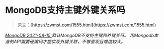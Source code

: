 <!--yml
category: 未分类
date: 0001-01-01 00:00:00
-->

# MongoDB支持主键外键关系吗

> 原文：[https://zwmst.com/1555.html](https://zwmst.com/1555.html)

   [ *MongoDB* ](https://zwmst.com/mongodb)*[ <time datetime="2021-08-15T15:27:47+08:00"> 2021-08-15 </time> ](https://zwmst.com/1555.html)  默认MongoDB不支持主键和外键关系。 用Mongodb本身的API需要硬编码才能实现外键关联，不够直观且难度较大。*